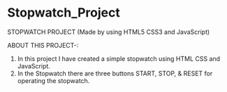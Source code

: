 # Stopwatch_Project

STOPWATCH PROJECT (Made by using HTML5 CSS3 and JavaScript)

ABOUT THIS PROJECT-:

1) In this project I have created a simple stopwatch using HTML CSS and JavaScript.
2) In the Stopwatch there are three buttons START, STOP, & RESET for operating the stopwatch.

